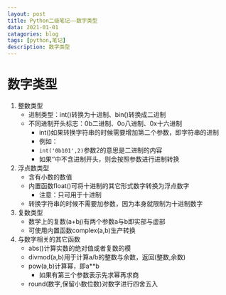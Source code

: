 ```yaml
---
layout: post
title: Python二级笔记——数字类型
data: 2021-01-01
catagories: blog
tags: [python,笔记]
description: 数字类型
---
```


# 数字类型     
1. 整数类型     
	- 进制类型：int()转换为十进制、bin()转换成二进制     
	- 不同进制开头标志：0b二进制、0o八进制、0x十六进制     
		* int()如果转换字符串的时候需要增加第二个参数，即字符串的进制     
		* 例如：     
		* `int('0b101',2)`参数2的意思是二进制的内容     
		* 如果‘’中不含进制开头，则会按照参数进行进制转换     
2. 浮点数类型     
	- 含有小数的数值     
	- 内置函数float()可将十进制的其它形式数字转换为浮点数字     
		* 注意：只可用于十进制     
	- 转换字符串的时候不需要加参数，因为本身就限制为十进制数字     
3. 复数类型     
	- 数学上的复数(a+bj)有两个参数a与b即实部与虚部     
	- 可使用内置函数complex(a,b)生产转换      
4. 与数字相关的其它函数     
	- abs()计算实数的绝对值或者复数的模     
	- divmod(a,b)用于计算a/b的整数与余数，返回(整数,余数)     
	- pow(a,b)计算幂，即a**b      
		* 如果有第三个参数表示先求幂再求商     
	- round(数字,保留小数位数)对数字进行四舍五入     
